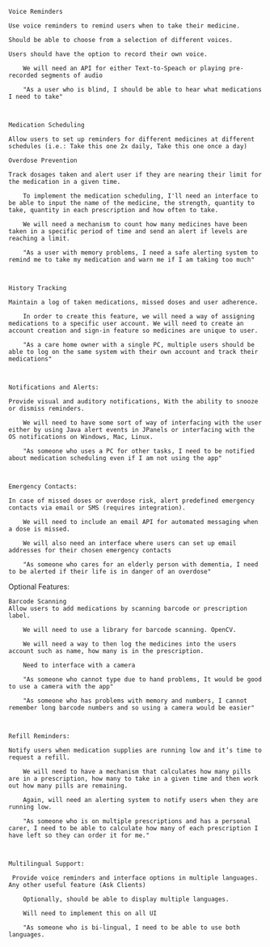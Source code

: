 
    Voice Reminders

    Use voice reminders to remind users when to take their medicine. 

    Should be able to choose from a selection of different voices. 

    Users should have the option to record their own voice. 

        We will need an API for either Text-to-Speach or playing pre-recorded segments of audio

        "As a user who is blind, I should be able to hear what medications I need to take"

 

    Medication Scheduling 

    Allow users to set up reminders for different medicines at different schedules (i.e.: Take this one 2x daily, Take this one once a day) 

    Overdose Prevention 

    Track dosages taken and alert user if they are nearing their limit for the medication in a given time. 

        To implement the medication scheduling, I'll need an interface to be able to input the name of the medicine, the strength, quantity to take, quantity in each prescription and how often to take.

        We will need a mechanism to count how many medicines have been taken in a specific period of time and send an alert if levels are reaching a limit.

        "As a user with memory problems, I need a safe alerting system to remind me to take my medication and warn me if I am taking too much"

 

    History Tracking 

    Maintain a log of taken medications, missed doses and user adherence.  

        In order to create this feature, we will need a way of assigning medications to a specific user account. We will need to create an account creation and sign-in feature so medicines are unique to user.

        "As a care home owner with a single PC, multiple users should be able to log on the same system with their own account and track their medications"

 

    Notifications and Alerts:  

    Provide visual and auditory notifications, With the ability to snooze or dismiss reminders. 

        We will need to have some sort of way of interfacing with the user either by using Java alert events in JPanels or interfacing with the OS notifications on Windows, Mac, Linux.

        "As someone who uses a PC for other tasks, I need to be notified about medication scheduling even if I am not using the app"

 

    Emergency Contacts: 

    In case of missed doses or overdose risk, alert predefined emergency contacts via email or SMS (requires integration). 

        We will need to include an email API for automated messaging when a dose is missed.

        We will also need an interface where users can set up email addresses for their chosen emergency contacts

        "As someone who cares for an elderly person with dementia, I need to be alerted if their life is in danger of an overdose"

Optional Features:

    Barcode Scanning 
    Allow users to add medications by scanning barcode or prescription label. 

        We will need to use a library for barcode scanning. OpenCV.

        We will need a way to then log the medicines into the users account such as name, how many is in the prescription.

        Need to interface with a camera

        "As someone who cannot type due to hand problems, It would be good to use a camera with the app"

        "As someone who has problems with memory and numbers, I cannot remember long barcode numbers and so using a camera would be easier"

 

    Refill Reminders:  

    Notify users when medication supplies are running low and it’s time to request a refill. 

        We will need to have a mechanism that calculates how many pills are in a prescription, how many to take in a given time and then work out how many pills are remaining.

        Again, will need an alerting system to notify users when they are running low.

        "As someone who is on multiple prescriptions and has a personal carer, I need to be able to calculate how many of each prescription I have left so they can order it for me."

 

    Multilingual Support: 

     Provide voice reminders and interface options in multiple languages. Any other useful feature (Ask Clients) 

        Optionally, should be able to display multiple languages.

        Will need to implement this on all UI

        "As someone who is bi-lingual, I need to be able to use both languages.
